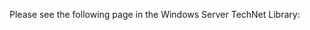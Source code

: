 <Token xmlns:xlink="http://www.w3.org/1999/xlink">Please see the following page in the Windows Server TechNet Library: </Token>